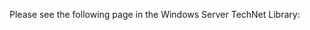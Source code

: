 <Token xmlns:xlink="http://www.w3.org/1999/xlink">Please see the following page in the Windows Server TechNet Library: </Token>